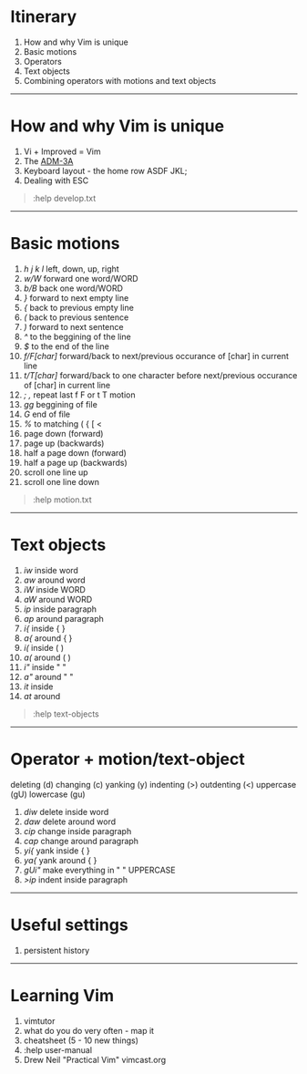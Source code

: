 
# Itinerary

   1. How and why Vim is unique
   2. Basic motions
   3. Operators
   4. Text objects
   5. Combining operators with motions and text objects


---

# How and why Vim is unique

  1. Vi + Improved = Vim
  2. The [ADM-3A](https://upload.wikimedia.org/wikipedia/commons/7/77/Adm3aimage.jpg)
  3. Keyboard layout - the home row ASDF JKL;
  4. Dealing with ESC


>:help develop.txt

---

# Basic motions


  1.  *h j k l*        left, down, up, right
  2.  *w/W*            forward one word/WORD
  3.  *b/B*            back one word/WORD
  4.  *}*              forward to next empty line
  5.  *{*              back to previous empty line
  6.  *(*              back to previous sentence
  7.  *)*              forward to next sentence
  8.  *^*              to the beggining of the line
  9.  *$*              to the end of the line
  10. *f/F[char]*      forward/back to next/previous occurance of [char] in current line
  11. *t/T[char]*      forward/back to one character before next/previous occurance of [char] in current line
  12. *; ,*            repeat last f F or t T motion
  13. *gg*             beggining of file
  14. *G*              end of file
  15. *%*              to matching ( { [ <
  16. *<C-F>*          page down (forward)
  17. *<C-B>*          page up (backwards)
  18. *<C-D>*          half a page down (forward)
  19. *<C-U>*          half a page up (backwards)
  20. *<C-Y>*          scroll one line up
  21. *<C-E>*          scroll one line down

>:help motion.txt

---

# Text objects

  1.  *iw*      inside word
  2.  *aw*      around word
  3.  *iW*      inside WORD
  4.  *aW*      around WORD
  5.  *ip*      inside paragraph
  6.  *ap*      around paragraph
  7.  *i{*      inside  { }
  8.  *a{*      around  { }
  9.  *i(*      inside  ( )
  10. *a(*      around  ( )
  11. *i"*      inside  " "
  12. *a"*      around  " "
  13. *it*      inside  <tag/>
  14. *at*      around  <tag/>

>:help text-objects

---

# Operator + motion/text-object

   deleting   (d)
   changing   (c)
   yanking    (y)
   indenting  (>)
   outdenting (<)
   uppercase  (gU)
   lowercase  (gu)

  1.  *diw*     delete inside word
  2.  *daw*     delete around word
  5.  *cip*     change inside paragraph
  6.  *cap*     change around paragraph
  7.  *yi{*     yank inside  { }
  8.  *ya{*     yank around  { }
  9.  *gUi"*    make everything in " " UPPERCASE
  10. *>ip*     indent inside paragraph


---

# Useful settings

  1. persistent history

---

# Learning Vim

  1. vimtutor
  2. what do you do very often - map it
  3. cheatsheet (5 - 10 new things)
  4. :help user-manual
  5. Drew Neil
    "Practical Vim"
    vimcast.org
